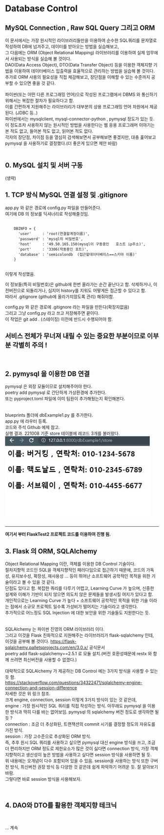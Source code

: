 # Database Control

## **MySQL Connection , Raw SQL Query 그리고 ORM**

이 문서에서는 가장 원시적인 라이브러리들만을 이용하여 순수한 SQL쿼리를 문자열로 작성하여 DB에 넘겨주고, 데이터를 받아오는 방법을 실습해보고,  
그 다음에는 ORM (Object Relational Mapping) 라이브러리를 이용하여 실제 업무에서 사용되는 방식을 실습해 볼 것이다.  
DAO(Data Access Object), DTO(Data Transfer Object) 등을 이용한 객체지향 기법을 이용하여 데이터베이스 입출력을 효율적으로 관리하는 방법을 실습해 볼 것이다.  
추가로 ORM 사용의 필요성을 직접 체감해보고, 장단점을 이해할 수 있는 수준까지 공부할 수 있으면 좋을 것 같다.
<br>  
파이썬(또는 어떤 다른 프로그래밍 언어)으로 작성된 프로그램에서 DBMS 와 통신하기 위해서는 복잡한 절차가 필요하다고 함.  
이를 간편하게 지원해주는 라이브러리가 대부분의 상용 프로그래밍 언어 차원에서 제공된다. (JDBC 등..)  
파이썬에서는 mysqlclient, mysql-connector-python , pymysql 정도가 있는 듯.  
이 정도조차 사용하지 않는 원시적인 방법을 사용한다는 웹 응용 프로그래머 이야기는 본 적도 없고, 들어본 적도 없고, 읽어본 적도 없다.  
각자의 장단점, 차이점 등을 열심히 검색해보면서 공부해보면 좋겠지만, 대충 훑어보고 pymysql 을 사용하기로 결정했다.(더 좋은게 있으면 제안 바람)  
<br>  
## **0. MySQL 설치 및 서버 구동**
(생략)

## **1. TCP 방식 MySQL 연결 설정 및 .gitignore**
app.py 와 같은 경로에 config.py 파일을 만들어준다.  
여기에 DB 의 정보를 딕셔너리로 작성해줄것임.  
<pre>
  <code>
    DBINFO = {  
      'user'     : 'root(연결할계정이름)',  
      'password' : 'mysql의 비밀번호',  
      'host'     : '49.50.165.150(mysql이 구동중인   호스트 ip주소)',  
      'port'     : '3306(작동중인 포트)',  
      'database' : 'semicolondb  (접근할데이터베이스==스키마 이름)'  
    }
  </code>
</pre>
이렇게 작성했음.  

이 정보들(특히 비밀번호)은 github에 한번 올라가는 순간 끝난다고 함. 삭제하거나, 이전버전으로 되돌리거나, 심지어 history를 지워도 어떻게든 접근할 수 있다고 함.  
따라서 .gitignore (github에 올라가지않도록 관리) 해줘야함.  

config.py 와 같은 경로에 .gitignore 라는 파일을 만든다(확장자없음)  
그리고 그냥 config.py 라고 쓰고 저장해주면 끝이다.  
이 작업은 git add . (스테이징) 이전에 반드시 수행되어야 함.  
## **서비스 전체가 무너져 내릴 수 있는 중요한 부분이므로 이부분 각별히 주의 !**  
<br>  

## **2. pymysql 을 이용한 DB 연결**  
pymysql 은 외장 모듈이므로 설치해주어야 한다.  
poetry add pymysql 로 간단하게 가상환경에 추가한다.  
또는 pyproject.toml 파일에 이미 팀원이 추가해뒀는지 확인해본다.  
<br>  
blueprints 폴더에 dbExample1.py 를 추가한다.  
app.py 에 라우터 등록.  
코드와 주석 Github 예제 참고.  
실행 결과. 221008 기준 store 테이블에 레코드 3개를 불러왔다.
![](img/4.jpg)  
<br>  

---  
**여기서 부터 FlaskTest2 프로젝트 코드를 이용하여 진행 됨.**  

## **3. Flask 의 ORM, SQLAlchemy**  
Object Relational Mapping 이란, 객체를 이용한 DB Control 기술이다.  
절차지향적 코드인 SQL을 객체지향적인 패러다임으로 접근하기 때문에, 코드의 가독성, 유지보수성, 확장성, 재사용성 ... 등이 뛰어난 소프트웨어 공학적인 목적을 위한 기술이라고 볼 수 있을 것 같다.  
단점도 있다고 함. 복잡한 쿼리를 다루기 어렵고, Learning Curve 가 높으며, 신중한 설계와 이해가 기반이 되지 않으면 의도치 않은 문제들을 발생시킬 여지가 있다고 함.  
개인적으로는 Learning Curve 가 높다 + 소프트웨어 공학적인 목적을 위한 기술 이라는 점에서 소규모 프로젝트 일수록 가성비가 떨어지는 기술이라고 생각한다.  
추가적으로 어느정도 SQL Injection 에 대한 보안을 위한 기술들도 지원한다는 듯.  
<br>  
SQLAlchemy 는 파이썬 진영의 ORM 라이브러리 이다.  
그리고 이것을 Flask 친화적으로 지원해주는 라이브러리가 flask-sqlalchemy 인데, 이것을 공부해 볼 것이다.
https://flask-sqlalchemy.palletsprojects.com/en/3.0.x/ 공식문서  
poetry add flask-sqlalchemy==2.5.1  로 모듈 설치.(버전 호환성때문에 restx 와 함께 쓰려면 최신버전을 사용할 수 없겠다.)  
<br>
대략적으로 SQLAlchemy 가 제공하는 DB Control 에는 3가지 방식을 사용할 수 있는 듯 함.  
https://stackoverflow.com/questions/34322471/sqlalchemy-engine-connection-and-session-difference  
자세한 것은 위 링크 참조.  
크게 engine, connection, session 이렇게 3가지 방식이 있는 것 같은데,  
engine : 가장 원시적인 SQL 쿼리를 직접 작성하는 방식. 아무래도 pymysql 을 이용한 방식과 딱히 다를 바는 없어보임. pymysql 의 sqlalchemy 버전 정도로 생각하면 될 듯 ?  
connection : 조금 더 추상화된, 트랜잭션의 commit 시기를 결정할 정도의 자유도를 가진 방식.  
session : 가장 고수준으로 추상화된 ORM 방식.  
즉, 추후 원시 SQL 쿼리를 사용하고 싶으면 pymysql 대신 engine 방식을 쓰고, 조금 더 편리하지만 ORM 정도로 제한요소가 많은 것이 싫다면 connection 방식, 가장 객체지향적이고 생산성이 높은 방법을 사용하고 싶다면 session 방식을 사용하면 될 듯.  
위 내용에는 오개념이 다수 포함되어 있을 수 있음. session을 사용하는 방식 또한 구버전 방식, 최신버전 권장 방식 등 다양한 것 같은데 쉽게 파악하기 어려운 듯. 잘 알아보기 바람.  
그렇다면 바로 session 방식을 사용해보자.  


<br>  

## **4. DAO와 DTO를 활용한 객체지향 테크닉**  

<br>  

... 계속